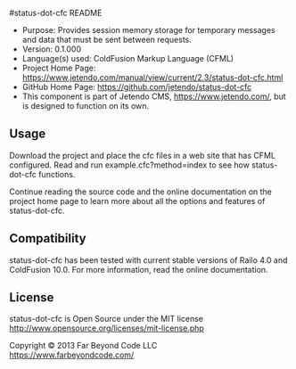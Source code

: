#status-dot-cfc README

- Purpose: Provides session memory storage for temporary messages and data that must be sent between requests.
- Version: 0.1.000
- Language(s) used: ColdFusion Markup Language (CFML)
- Project Home Page: https://www.jetendo.com/manual/view/current/2.3/status-dot-cfc.html
- GitHub Home Page: https://github.com/jetendo/status-dot-cfc
- This component is part of Jetendo CMS, https://www.jetendo.com/, but is designed to function on its own.

## Usage

Download the project and place the cfc files in a web site that has CFML configured.  Read and run example.cfc?method=index to see how status-dot-cfc functions.

Continue reading the source code and the online documentation on the project home page to learn more about all the options and features of status-dot-cfc.

## Compatibility

status-dot-cfc has been tested with current stable versions of Railo 4.0 and ColdFusion 10.0.  For more information, read the online documentation.

## License

status-dot-cfc is Open Source under the MIT license  
http://www.opensource.org/licenses/mit-license.php

Copyright &copy; 2013 Far Beyond Code LLC  
https://www.farbeyondcode.com/


